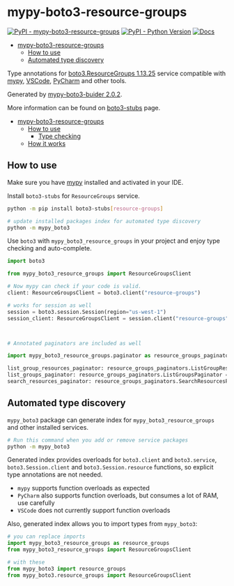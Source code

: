 # mypy-boto3-resource-groups

[![PyPI - mypy-boto3-resource-groups](https://img.shields.io/pypi/v/mypy-boto3-resource-groups.svg?color=blue)](https://pypi.org/project/mypy-boto3-resource-groups)
[![PyPI - Python Version](https://img.shields.io/pypi/pyversions/mypy-boto3-resource-groups.svg?color=blue)](https://pypi.org/project/mypy-boto3-resource-groups)
[![Docs](https://img.shields.io/readthedocs/mypy-boto3-builder.svg?color=blue)](https://mypy-boto3-builder.readthedocs.io/)

- [mypy-boto3-resource-groups](#mypy-boto3-resource-groups)
  - [How to use](#how-to-use)
  - [Automated type discovery](#automated-type-discovery)


Type annotations for
[boto3.ResourceGroups 1.13.25](https://boto3.amazonaws.com/v1/documentation/api/1.13.25/reference/services/resource-groups.html#ResourceGroups) service
compatible with [mypy](https://github.com/python/mypy), [VSCode](https://code.visualstudio.com/),
[PyCharm](https://www.jetbrains.com/pycharm/) and other tools.

Generated by [mypy-boto3-buider 2.0.2](https://github.com/vemel/mypy_boto3_builder).

More information can be found on [boto3-stubs](https://pypi.org/project/boto3-stubs/) page.

- [mypy-boto3-resource-groups](#mypy-boto3-resource-groups)
  - [How to use](#how-to-use)
    - [Type checking](#type-checking)
  - [How it works](#how-it-works)

## How to use

Make sure you have [mypy](https://github.com/python/mypy) installed and activated in your IDE.

Install `boto3-stubs` for `ResourceGroups` service.

```bash
python -m pip install boto3-stubs[resource-groups]

# update installed packages index for automated type discovery
python -m mypy_boto3
```

Use `boto3` with `mypy_boto3_resource_groups` in your project and enjoy type checking and auto-complete.

```python
import boto3

from mypy_boto3_resource_groups import ResourceGroupsClient

# Now mypy can check if your code is valid.
client: ResourceGroupsClient = boto3.client("resource-groups")

# works for session as well
session = boto3.session.Session(region="us-west-1")
session_client: ResourceGroupsClient = session.client("resource-groups")



# Annotated paginators are included as well

import mypy_boto3_resource_groups.paginator as resource_groups_paginators

list_group_resources_paginator: resource_groups_paginators.ListGroupResourcesPaginator = client.get_paginator("list_group_resources")
list_groups_paginator: resource_groups_paginators.ListGroupsPaginator = client.get_paginator("list_groups")
search_resources_paginator: resource_groups_paginators.SearchResourcesPaginator = client.get_paginator("search_resources")
```

## Automated type discovery

`mypy_boto3` package can generate index for `mypy_boto3_resource_groups` and other installed services.

```bash
# Run this command when you add or remove service packages
python -m mypy_boto3
```

Generated index provides overloads for `boto3.client` and `boto3.service`,
`boto3.Session.client` and `boto3.Session.resource` functions,
so explicit type annotations are not needed.

- `mypy` supports function overloads as expected
- `PyCharm` also supports function overloads, but consumes a lot of RAM, use carefully
- `VSCode` does not currently support function overloads

Also, generated index allows you to import types from `mypy_boto3`:

```python
# you can replace imports
import mypy_boto3_resource_groups as resource_groups
from mypy_boto3_resource_groups import ResourceGroupsClient

# with these
from mypy_boto3 import resource_groups
from mypy_boto3.resource_groups import ResourceGroupsClient
```